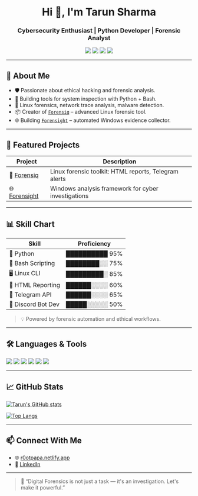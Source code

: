 <h1 align="center">Hi 👋, I'm Tarun Sharma</h1>
<h3 align="center">Cybersecurity Enthusiast | Python Developer | Forensic Analyst</h3>

<p align="center">
  <img src="https://img.shields.io/badge/Linux-Forensics-informational?style=flat&logo=linux&logoColor=white&color=2bbc8a"/>
  <img src="https://img.shields.io/badge/Python-Scripting-blue?style=flat&logo=python&logoColor=white"/>
  <img src="https://img.shields.io/badge/Hacking-Tools-red?style=flat"/>
  <img src="https://img.shields.io/badge/Automation-Linux-green?style=flat&logo=gnubash"/>
</p>

---

## 🧠 About Me
- 🛡 Passionate about ethical hacking and forensic analysis.
- 🧪 Building tools for system inspection with Python + Bash.
- 🐧 Linux forensics, network trace analysis, malware detection.
- 📦 Creator of [`Forensiq`](https://github.com/DeadpooHackes/Forensiq) – advanced Linux forensic tool.
- 🌐 Building [`Forensight`](https://github.com/DeadpooHackes/ForenSight) – automated Windows evidence collector.

---

## 🚀 Featured Projects

| Project       | Description                                                                 |
|---------------|------------------------------------------------------------------------------|
| 🔎 [Forensiq](https://github.com/DeadpooHackes/Forensiq) | Linux forensic toolkit: HTML reports, Telegram alerts |
| 🌐 [Forensight](https://github.com/DeadpooHackes/ForenSight) | Windows analysis framework for cyber investigations |

---

## 📊 Skill Chart

| Skill                | Proficiency |
|---------------------|-------------|
| 🐍 Python            | ██████████ 95% |
| 🧮 Bash Scripting     | ████████░░ 75% |
| 🖥️ Linux CLI         | █████████░ 85% |
| 🧾 HTML Reporting     | ██████░░░░ 60% |
| 📲 Telegram API       | ██████░░░░ 65% |
| 💬 Discord Bot Dev    | █████░░░░░ 50% |

> 💡 Powered by forensic automation and ethical workflows.

---

## 🛠 Languages & Tools

<p>
  <img src="https://img.shields.io/badge/Python-Expert-yellowgreen?style=flat&logo=python"/>
  <img src="https://img.shields.io/badge/Bash-Scripting-lightgrey?style=flat&logo=gnubash"/>
  <img src="https://img.shields.io/badge/Linux-CLI-informational?style=flat&logo=linux"/>
  <img src="https://img.shields.io/badge/HTML-Reports-orange?style=flat&logo=html5"/>
  <img src="https://img.shields.io/badge/Telegram-API-blue?style=flat&logo=telegram"/>
  <img src="https://img.shields.io/badge/Discord-Bot-7289da?style=flat&logo=discord"/>
</p>

---

## 📈 GitHub Stats

[![Tarun's GitHub stats](https://github-readme-stats.vercel.app/api?username=DeadpooHackes&show_icons=true&theme=radical)](https://github.com/DeadpooHackes)

[![Top Langs](https://github-readme-stats.vercel.app/api/top-langs/?username=DeadpooHackes&layout=compact&theme=gruvbox)](https://github.com/DeadpooHackes)

---

## 📫 Connect With Me

- 🌐 [r0otpapa.netlify.app](https://r0otpapa.netlify.app/)
- 💼 [LinkedIn](https://www.linkedin.com/in/tarun-kumar-sharma-b99b00305)

---

> 💬 “Digital Forensics is not just a task — it's an investigation. Let's make it powerful.”
